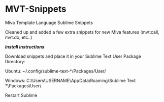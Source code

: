 # MVT-Snippets
Miva Template Language Sublime Snippets

Cleaned up and added a few extra snippets for new Miva features (mvt:call, mvt:do, etc..)

***Install instructions***

Download snippets and place it in your Sublime Text User Package Directory:

Ubuntu: ~/.config/sublime-text-*/Packages/User/

Windows: C:\Users\USERNAME\AppData\Roaming\Sublime Text *\Packages\User\

Restart Sublime
